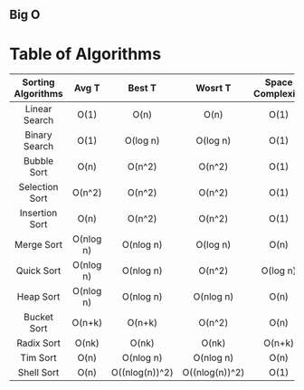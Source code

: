 ## Big O
# Table of Algorithms

| Sorting Algorithms |   Avg T   |     Best T     |    Wosrt T     | Space Complexity |
| :----------------: | :-------: | :------------: | :------------: | :--------------: |
|   Linear Search    |   O(1)    |      O(n)      |      O(n)      |       O(1)       |
|   Binary Search    |   O(1)    |    O(log n)    |    O(log n)    |       O(1)       |
|    Bubble Sort     |   O(n)    |     O(n^2)     |     O(n^2)     |       O(1)       |
|   Selection Sort   |  O(n^2)   |     O(n^2)     |     O(n^2)     |       O(1)       |
|   Insertion Sort   |   O(n)    |     O(n^2)     |     O(n^2)     |       O(1)       |
|     Merge Sort     | O(nlog n) |   O(nlog n)    |    O(log n)    |       O(n)       |
|     Quick Sort     | O(nlog n) |   O(nlog n)    |     O(n^2)     |     O(log n)     |
|     Heap Sort      | O(nlog n) |   O(nlog n)    |   O(nlog n)    |       O(n)       |
|    Bucket Sort     |  O(n+k)   |     O(n+k)     |     O(n^2)     |       O(n)       |
|     Radix Sort     |   O(nk)   |     O(nk)      |     O(nk)      |      O(n+k)      |
|      Tim Sort      |   O(n)    |   O(nlog n)    |   O(nlog n)    |       O(n)       |
|     Shell Sort     |   O(n)    | O((nlog(n))^2) | O((nlog(n))^2) |       O(1)       |
